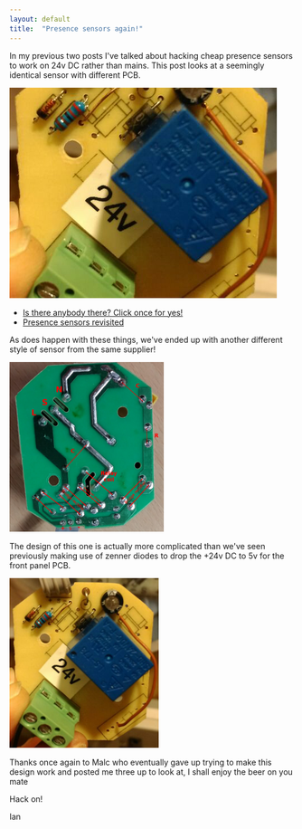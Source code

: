 ```yaml
---
layout: default
title:  "Presence sensors again!"
---
```

In my previous two posts I've talked about hacking cheap presence sensors to work on 24v DC rather than mains. This post looks at a seemingly identical sensor with different PCB.

![Component side of PIR PCB marked up 24v](/assets/2017-02-28/pir3-2-473x372.png)

* [Is there anybody there? Click once for yes!](https://lamm.space/2015/04/14/is-there-anybody-there-click-once-for-yes/)
* [Presence sensors revisited](https://lamm.space/2016/09/10/presence-sensors-revisited/)

As does happen with these things, we've ended up with another different style of sensor from the same supplier!

![Solder side of PIR PCB with overlaid components in red](/assets/2017-02-28/pir3-pcb-273x300.png)

The design of this one is actually more complicated than we've seen previously making use of zenner diodes to drop the +24v DC to 5v for the front panel PCB.

![Component side of PIR PCB marked up 24v](/assets/2017-02-28/pir3-2-264x300.png)

Thanks once again to Malc who eventually gave up trying to make this design work and posted me three up to look at, I shall enjoy the beer on you mate

Hack on!

Ian
